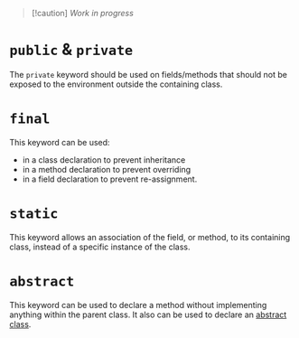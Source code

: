 >[!caution] _Work in progress_

# `public` & `private`

The `private` keyword should be used on fields/methods that should not be exposed to the environment outside the containing class.

# `final`

This keyword can be used:
* in a class declaration to prevent inheritance
* in a method declaration to prevent overriding
* in a field declaration to prevent re-assignment.

# `static`

This keyword allows an association of the field, or method, to its containing class, instead of a specific instance of the class.

# `abstract`

This keyword can be used to declare a method without implementing anything within the parent class. It also can be used to declare an [abstract class](Abstract%20Class%20&%20Interfaces.md).